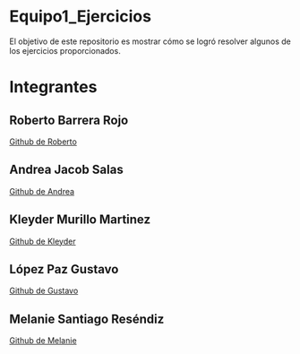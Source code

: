 # Equipo1_Ejercicios

El objetivo de este repositorio es mostrar cómo se logró resolver algunos de los ejercicios proporcionados.

# Integrantes

## Roberto Barrera Rojo

[Github de Roberto]()

## Andrea Jacob Salas

[Github de Andrea](https://github.com/AndyJacobSalas)

## Kleyder Murillo Martinez

[Github de Kleyder]()

## López Paz Gustavo

[Github de Gustavo](https://github.com/Gustavo1Lopez2Paz)

## Melanie Santiago Reséndiz

[Github de Melanie](https://github.com/melaniesantiago)